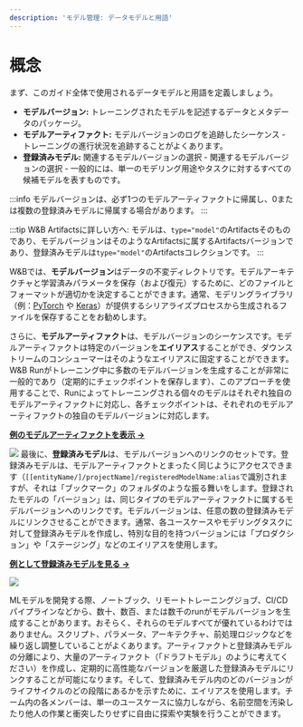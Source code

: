 ```yaml
---
description: 'モデル管理: データモデルと用語'
---
```


# 概念

<head>
  <title>モデル管理の概念</title>
</head>

まず、このガイド全体で使用されるデータモデルと用語を定義しましょう。

* **モデルバージョン:** トレーニングされたモデルを記述するデータとメタデータのパッケージ。
* **モデルアーティファクト:** モデルバージョンのログを追跡したシーケンス - トレーニングの進行状況を追跡することがよくあります。
* **登録済みモデル:** 関連するモデルバージョンの選択 - 関連するモデルバージョンの選択 - 一般的には、単一のモデリング用途やタスクに対するすべての候補モデルを表すものです。

:::info
モデルバージョンは、必ず1つのモデルアーティファクトに帰属し、0または複数の登録済みモデルに帰属する場合があります。
:::

:::tip
W&B Artifactsに詳しい方へ: モデルは、`type="model"`のArtifactsそのものであり、モデルバージョンはそのようなArtifactsに属するArtifactsバージョンであり、登録済みモデルは`type="model"`のArtifactsコレクションです。
:::

W&Bでは、**モデルバージョン**はデータの不変ディレクトリです。モデルアーキテクチャと学習済みパラメータを保存（および復元）するために、どのファイルとフォーマットが適切かを決定することができます。通常、モデリングライブラリ（例：[PyTorch](https://pytorch.org/tutorials/beginner/saving\_loading\_models.html) や [Keras](https://www.tensorflow.org/guide/keras/save\_and\_serialize)）が提供するシリアライズプロセスから生成されるファイルを保存することをお勧めします。

さらに、**モデルアーティファクト**は、モデルバージョンのシーケンスです。モデルアーティファクトは特定のバージョンを**エイリアス**することができ、ダウンストリームのコンシューマーはそのようなエイリアスに固定することができます。W&B Runがトレーニング中に多数のモデルバージョンを生成することが非常に一般的であり（定期的にチェックポイントを保存します）、このアプローチを使用することで、Runによってトレーニングされる個々のモデルはそれぞれ独自のモデルアーティファクトに対応し、各チェックポイントは、それぞれのモデルアーティファクトの独自のモデルバージョンに対応します。

[**例のモデルアーティファクトを表示 ->**](https://wandb.ai/timssweeney/model\_management\_docs\_official\_v0/artifacts/model/mnist-zws7gt0n)

![](@site/static/images/models/mr1c.png)
最後に、**登録済みモデル**は、モデルバージョンへのリンクのセットです。登録済みモデルは、モデルアーティファクトとまったく同じようにアクセスできます（`[[entityName/]/projectName]/registeredModelName:alias`で識別されますが、それは「ブックマーク」のフォルダのような振る舞いをします。登録されたモデルの「バージョン」は、同じタイプのモデルアーティファクトに属するモデルバージョンへのリンクです。モデルバージョンは、任意の数の登録済みモデルにリンクさせることができます。通常、各ユースケースやモデリングタスクに対して登録済みモデルを作成し、特別な目的を持つバージョンには「プロダクション」や「ステージング」などのエイリアスを使用します。

[**例として登録済みモデルを見る ->**](https://wandb.ai/timssweeney/model_management_docs_official_v0/artifacts/model/MNIST%20Grayscale%2028x28)

![](/images/models/diagram_doc.png)

MLモデルを開発する際、ノートブック、リモートトレーニングジョブ、CI/CDパイプラインなどから、数十、数百、または数千のrunがモデルバージョンを生成することがあります。おそらく、それらのモデルすべてが優れているわけではありません。スクリプト、パラメータ、アーキテクチャ、前処理ロジックなどを繰り返し調整していることがよくあります。アーティファクトと登録済みモデルの分離により、大量のアーティファクト（「ドラフトモデル」のように考えてください）を作成し、定期的に高性能なバージョンを厳選した登録済みモデルにリンクすることが可能になります。そして、登録済みモデル内のどのバージョンがライフサイクルのどの段階にあるかを示すために、エイリアスを使用します。チーム内の各メンバーは、単一のユースケースに協力しながら、名前空間を汚染したり他人の作業と衝突したりせずに自由に探索や実験を行うことができます。